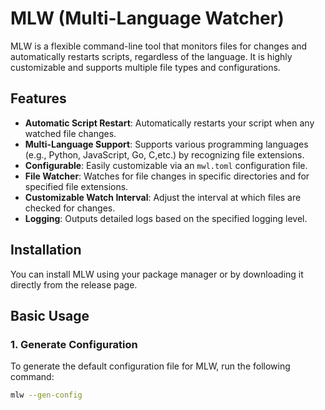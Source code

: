 # MLW (Multi-Language Watcher)

MLW is a flexible command-line tool that monitors files for changes and automatically restarts scripts, regardless of the language. It is highly customizable and supports multiple file types and configurations.

## Features

- **Automatic Script Restart**: Automatically restarts your script when any watched file changes.
- **Multi-Language Support**: Supports various programming languages (e.g., Python, JavaScript, Go, C,etc.) by recognizing file extensions.
- **Configurable**: Easily customizable via an `mwl.toml` configuration file.
- **File Watcher**: Watches for file changes in specific directories and for specified file extensions.
- **Customizable Watch Interval**: Adjust the interval at which files are checked for changes.
- **Logging**: Outputs detailed logs based on the specified logging level.

## Installation

You can install MLW using your package manager or by downloading it directly from the release page.

## Basic Usage

### 1. Generate Configuration

To generate the default configuration file for MLW, run the following command:

```bash
mlw --gen-config

```
